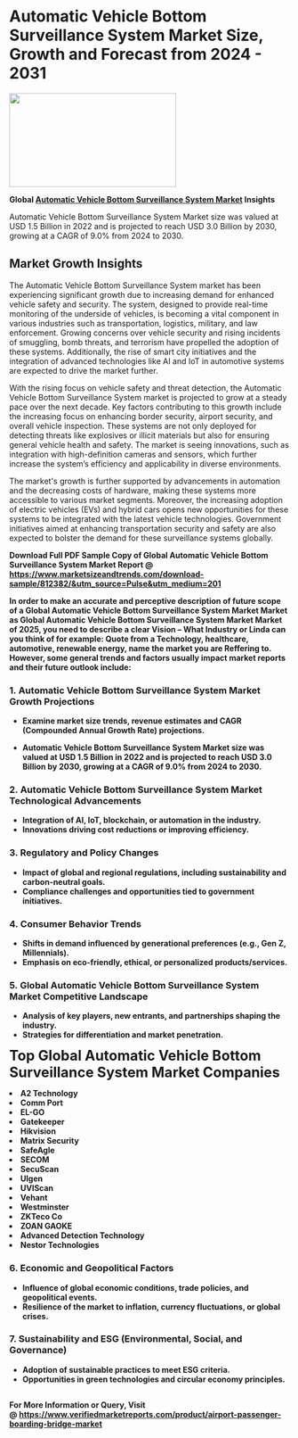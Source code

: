 <H1>Automatic Vehicle Bottom Surveillance System Market Size, Growth and Forecast from 2024 - 2031</H1><img class="aligncenter size-medium wp-image-584254" src="https://thirdeyenews.in/wp-content/uploads/2024/09/Global-Market-Research-300x168.jpeg" alt="" width="300" height="168" /><p><strong>Global&nbsp;<a href="https://www.marketsizeandtrends.com/download-sample/812382/&amp;utm_source=Pulse&amp;utm_medium=201">Automatic Vehicle Bottom Surveillance System Market</a> Insights</strong></p><p>Automatic Vehicle Bottom Surveillance System Market size was valued at USD 1.5 Billion in 2022 and is projected to reach USD 3.0 Billion by 2030, growing at a CAGR of 9.0% from 2024 to 2030.</p><p><h2>Market Growth Insights</h2> <p>The Automatic Vehicle Bottom Surveillance System market has been experiencing significant growth due to increasing demand for enhanced vehicle safety and security. The system, designed to provide real-time monitoring of the underside of vehicles, is becoming a vital component in various industries such as transportation, logistics, military, and law enforcement. Growing concerns over vehicle security and rising incidents of smuggling, bomb threats, and terrorism have propelled the adoption of these systems. Additionally, the rise of smart city initiatives and the integration of advanced technologies like AI and IoT in automotive systems are expected to drive the market further.</p> <p><strong></strong></p> <p>With the rising focus on vehicle safety and threat detection, the Automatic Vehicle Bottom Surveillance System market is projected to grow at a steady pace over the next decade. Key factors contributing to this growth include the increasing focus on enhancing border security, airport security, and overall vehicle inspection. These systems are not only deployed for detecting threats like explosives or illicit materials but also for ensuring general vehicle health and safety. The market is seeing innovations, such as integration with high-definition cameras and sensors, which further increase the system’s efficiency and applicability in diverse environments.</p> <p>The market's growth is further supported by advancements in automation and the decreasing costs of hardware, making these systems more accessible to various market segments. Moreover, the increasing adoption of electric vehicles (EVs) and hybrid cars opens new opportunities for these systems to be integrated with the latest vehicle technologies. Government initiatives aimed at enhancing transportation security and safety are also expected to bolster the demand for these surveillance systems globally.</p> <p><strong></p><p><span class=""><strong>Download Full PDF Sample Copy of Global Automatic Vehicle Bottom Surveillance System Market Report</strong> @ <a href="https://www.marketsizeandtrends.com/download-sample/812382/&amp;utm_source=Pulse&amp;utm_medium=201" target="_blank">https://www.marketsizeandtrends.com/download-sample/812382/&amp;utm_source=Pulse&amp;utm_medium=201</a></span></p><p>In order to make an accurate and perceptive description of future scope of a Global&nbsp;Automatic Vehicle Bottom Surveillance System Market Market as Global&nbsp;Automatic Vehicle Bottom Surveillance System Market Market of 2025, you need to describe a clear Vision &ndash; What Industry or Linda can you think of for example: Quote from a Technology, healthcare, automotive, renewable energy, name the market you are Reffering to. However, some general trends and factors usually impact market reports and their future outlook include:</p><h3>1.&nbsp;<strong>Automatic Vehicle Bottom Surveillance System Market Growth Projections</strong></h3><ul><li>Examine market size trends, revenue estimates and CAGR (Compounded Annual Growth Rate) projections.</li><li><p>Automatic Vehicle Bottom Surveillance System Market size was valued at USD 1.5 Billion in 2022 and is projected to reach USD 3.0 Billion by 2030, growing at a CAGR of 9.0% from 2024 to 2030.</p></li></ul><h3>2.&nbsp;<strong>Automatic Vehicle Bottom Surveillance System Market Technological Advancements</strong></h3><ul><li>Integration of AI, IoT, blockchain, or automation in the industry.</li><li>Innovations driving cost reductions or improving efficiency.</li></ul><h3>3.&nbsp;<strong>Regulatory and Policy Changes</strong></h3><ul><li>Impact of global and regional regulations, including sustainability and carbon-neutral goals.</li><li>Compliance challenges and opportunities tied to government initiatives.</li></ul><h3>4.&nbsp;<strong>Consumer Behavior Trends</strong></h3><ul><li>Shifts in demand influenced by generational preferences (e.g., Gen Z, Millennials).</li><li>Emphasis on eco-friendly, ethical, or personalized products/services.</li></ul><h3>5.&nbsp;<strong>Global Automatic Vehicle Bottom Surveillance System Market Competitive Landscape</strong></h3><ul><li>Analysis of key players, new entrants, and partnerships shaping the industry.</li><li>Strategies for differentiation and market penetration.</li></ul><p data-pm-slice="1 1 []"><span style="color: inherit; font-family: inherit; font-size: 25px;">Top Global Automatic Vehicle Bottom Surveillance System Market Companies</span></p><div class="" data-test-id=""><p><li>A2 Technology</li><li> Comm Port</li><li> EL-GO</li><li> Gatekeeper</li><li> Hikvision</li><li> Matrix Security</li><li> SafeAgle</li><li> SECOM</li><li> SecuScan</li><li> Ulgen</li><li> UVIScan</li><li> Vehant</li><li> Westminster</li><li> ZKTeco Co</li><li> ZOAN GAOKE</li><li> Advanced Detection Technology</li><li> Nestor Technologies</li></p></div><h3>6.&nbsp;<strong>Economic and Geopolitical Factors</strong></h3><ul><li>Influence of global economic conditions, trade policies, and geopolitical events.</li><li>Resilience of the market to inflation, currency fluctuations, or global crises.</li></ul><h3>7.&nbsp;<strong>Sustainability and ESG (Environmental, Social, and Governance)</strong></h3><ul><li>Adoption of sustainable practices to meet ESG criteria.</li><li>Opportunities in green technologies and circular economy principles.</li></ul><h2><strong style="font-size: 14px;">For More Information or Query, Visit @&nbsp;</strong><a style="background-color: #ffffff; font-size: 14px;" href="https://www.marketsizeandtrends.com/report/automatic-vehicle-bottom-surveillance-system-market/" target="_blank">https://www.verifiedmarketreports.com/product/airport-passenger-boarding-bridge-market</a></h2>
